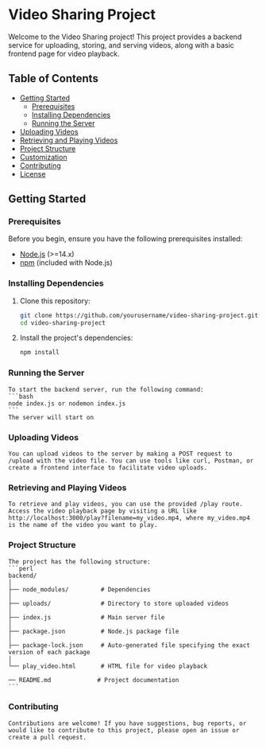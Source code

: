 # Video Sharing Project

Welcome to the Video Sharing project! This project provides a backend service for uploading, storing, and serving videos, along with a basic frontend page for video playback.

## Table of Contents

- [Getting Started](#getting-started)
  - [Prerequisites](#prerequisites)
  - [Installing Dependencies](#installing-dependencies)
  - [Running the Server](#running-the-server)
- [Uploading Videos](#uploading-videos)
- [Retrieving and Playing Videos](#retrieving-and-playing-videos)
- [Project Structure](#project-structure)
- [Customization](#customization)
- [Contributing](#contributing)
- [License](#license)

## Getting Started

### Prerequisites

Before you begin, ensure you have the following prerequisites installed:

- [Node.js](https://nodejs.org/) (>=14.x)
- [npm](https://www.npmjs.com/) (included with Node.js)

### Installing Dependencies

1. Clone this repository:

   ```bash
   git clone https://github.com/yourusername/video-sharing-project.git
   cd video-sharing-project
2. Install the project's dependencies:
    ```bash
    npm install
    ```
### Running the Server

    To start the backend server, run the following command:
    ```bash
    node index.js or nodemon index.js
    ```
    The server will start on

### Uploading Videos

    You can upload videos to the server by making a POST request to /upload with the video file. You can use tools like curl, Postman, or create a frontend interface to facilitate video uploads.

### Retrieving and Playing Videos

    To retrieve and play videos, you can use the provided /play route. Access the video playback page by visiting a URL like http://localhost:3000/play?filename=my_video.mp4, where my_video.mp4 is the name of the video you want to play.

### Project Structure

    The project has the following structure:
    ```perl
    backend/
    │
    ├── node_modules/         # Dependencies
    │
    ├── uploads/              # Directory to store uploaded videos
    │
    ├── index.js              # Main server file
    │
    ├── package.json          # Node.js package file
    │
    ├── package-lock.json     # Auto-generated file specifying the exact version of each package
    │
    └── play_video.html       # HTML file for video playback
    
    ── README.md             # Project documentation
    ```


### Contributing

    Contributions are welcome! If you have suggestions, bug reports, or would like to contribute to this project, please open an issue or create a pull request.